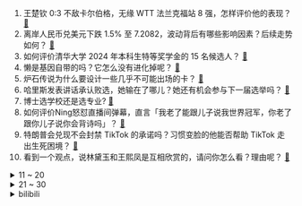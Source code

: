 1. 王楚钦 0:3 不敌卡尔伯格，无缘 WTT 法兰克福站 8 强，怎样评价他的表现？ [:link:](https://www.zhihu.com/question/3331628712)
2. 离岸人民币兑美元下跌 1.5% 至 7.2082，波动背后有哪些影响因素？后续走势如何？ [:link:](https://www.zhihu.com/question/3360937160)
3. 如何评价清华大学 2024 年本科生特等奖学金的 15 名候选人？ [:link:](https://www.zhihu.com/question/3191402190)
4. 懒是基因自带的吗？它怎么没有进化掉呢？ [:link:](https://www.zhihu.com/question/2652585150)
5. 炉石传说为什么要设计一些几乎不可能出场的卡？ [:link:](https://www.zhihu.com/question/649795730)
6. 哈里斯发表讲话承认败选，她输在了哪儿？她还有机会参与下一届选举吗？ [:link:](https://www.zhihu.com/question/3324610420)
7. 博士选学校还是选专业? [:link:](https://www.zhihu.com/question/2450514753)
8. 如何评价Ning怒怼直播间弹幕，直言「我老了能跟儿子说我世界冠军，你老了跟你儿子说你会背诗吗」？ [:link:](https://www.zhihu.com/question/3366872984)
9. 特朗普会兑现不会封禁 TikTok 的承诺吗？习惯变脸的他能否帮助 TikTok 走出生死困境？ [:link:](https://www.zhihu.com/question/3324208118)
10. 看到一个观点，说林黛玉和王熙凤是互相欣赏的，请问你怎么看？理由呢？ [:link:](https://www.zhihu.com/question/668060596)
<details>
<summary>11 ~ 20</summary>

11. 为什么许多游戏在存档时会提示「不要关闭电源」？ [:link:](https://www.zhihu.com/question/469514688)
12. 特朗普对华的一贯主张是什么样的？他再次当选美国总统将如何影响中美关系和国际局势？ [:link:](https://www.zhihu.com/question/3324072625)
13. 美股高开道指涨逾 3%，特斯拉开盘大涨 13% 创新高，特朗普胜选对股市影响有多大？ [:link:](https://www.zhihu.com/question/3336656482)
14. 特朗普在 2024 美国大选中获胜，世界格局会发生怎样的变化？ [:link:](https://www.zhihu.com/question/2902053708)
15. 为什么铁路局对本科专科一视同仁？ [:link:](https://www.zhihu.com/question/505796239)
16. 马斯克为特朗普竞选出钱又出力，特朗普重新上台后，他将有望获得哪些「回报」？会进入政府任职吗？ [:link:](https://www.zhihu.com/question/3330256085)
17. 《花少 6》还原「4 人吃 9 人餐」事件始末，事态反转，如何评价节目组这一做法？暴露出哪些问题？ [:link:](https://www.zhihu.com/question/3072382113)
18. 怎么样才能坚持住不卖出自己的股票？ [:link:](https://www.zhihu.com/question/372704059)
19. NBA 历史上实力最悬殊的总决赛是哪一次呢？有多悬殊呢？ [:link:](https://www.zhihu.com/question/864629997)
20. 如我穿越到刘备入蜀前，成为刘备的隐藏大将，带着一把巴雷特只有50发子弹16倍镜消音器，能否助刘备一统？ [:link:](https://www.zhihu.com/question/614444523)
</details>
<details>
<summary>21 ~ 30</summary>

21. 如何评价《绝区零》新角色月城柳卡池流水？ [:link:](https://www.zhihu.com/question/3332337237)
22. 有哪些地铁站的名字很有意思？ [:link:](https://www.zhihu.com/question/648235423)
23. 日式 RPG 和美式 RPG 的区分标准是什么？ [:link:](https://www.zhihu.com/question/388426895)
24. 一个家庭生几个孩子最好？ [:link:](https://www.zhihu.com/question/3076354229)
25. 如果把武田骑兵都换成拿破仑时期波兰枪骑兵，那么长筱设乐原武田能赢吗？ [:link:](https://www.zhihu.com/question/472442396)
26. 周瑞家的送宫花，真的是故意怠慢林黛玉吗？ [:link:](https://www.zhihu.com/question/603822440)
27. 为什么有的人感觉开车很耗精力？ [:link:](https://www.zhihu.com/question/573036128)
28. 有没有什么动物杰作，却被误会是人为的？ [:link:](https://www.zhihu.com/question/659897620)
29. 如何评价《原神》11月6日的开发组座谈会？ [:link:](https://www.zhihu.com/question/3338306050)
30. 郑钦文 2-0 战胜保利尼，挺进年终总决赛四强，怎样评价她的发挥？ [:link:](https://www.zhihu.com/question/3369171777)
</details><details>
<summary>bilibili</summary>

</details>